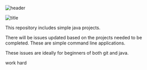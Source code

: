 ![header](https://github.com/Mozilla-Campus-Club-IIT/Simple-Java-Projects/blob/master/file/hacktoberfesth1.jpg)

![title](https://github.com/Mozilla-Campus-Club-IIT/Simple-Java-Projects/blob/master/file/Collection3.jpg)

This repository includes simple java projects.

There will be issues updated based on the projects needed to be completed. These are simple command line applications.


These issues are ideally for beginners of both git and java.


work hard
